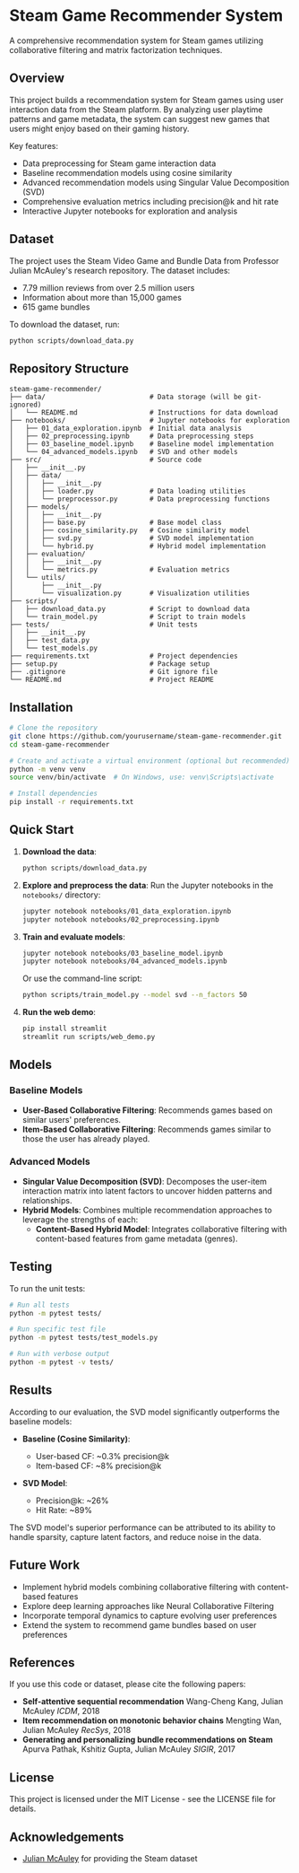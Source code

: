 # Steam Game Recommender System

A comprehensive recommendation system for Steam games utilizing collaborative filtering and matrix factorization techniques.

## Overview

This project builds a recommendation system for Steam games using user interaction data from the Steam platform. By analyzing user playtime patterns and game metadata, the system can suggest new games that users might enjoy based on their gaming history.

Key features:
- Data preprocessing for Steam game interaction data
- Baseline recommendation models using cosine similarity
- Advanced recommendation models using Singular Value Decomposition (SVD)
- Comprehensive evaluation metrics including precision@k and hit rate
- Interactive Jupyter notebooks for exploration and analysis

## Dataset

The project uses the Steam Video Game and Bundle Data from Professor Julian McAuley's research repository. The dataset includes:

- 7.79 million reviews from over 2.5 million users
- Information about more than 15,000 games
- 615 game bundles

To download the dataset, run:

```bash
python scripts/download_data.py
```

## Repository Structure

```
steam-game-recommender/
├── data/                          # Data storage (will be git-ignored)
│   └── README.md                  # Instructions for data download
├── notebooks/                     # Jupyter notebooks for exploration
│   ├── 01_data_exploration.ipynb  # Initial data analysis
│   ├── 02_preprocessing.ipynb     # Data preprocessing steps
│   ├── 03_baseline_model.ipynb    # Baseline model implementation
│   └── 04_advanced_models.ipynb   # SVD and other models
├── src/                           # Source code
│   ├── __init__.py
│   ├── data/
│   │   ├── __init__.py
│   │   ├── loader.py              # Data loading utilities
│   │   └── preprocessor.py        # Data preprocessing functions
│   ├── models/
│   │   ├── __init__.py
│   │   ├── base.py                # Base model class
│   │   ├── cosine_similarity.py   # Cosine similarity model
│   │   ├── svd.py                 # SVD model implementation
│   │   └── hybrid.py              # Hybrid model implementation
│   ├── evaluation/
│   │   ├── __init__.py
│   │   └── metrics.py             # Evaluation metrics
│   └── utils/
│       ├── __init__.py
│       └── visualization.py       # Visualization utilities
├── scripts/
│   ├── download_data.py           # Script to download data
│   └── train_model.py             # Script to train models
├── tests/                         # Unit tests
│   ├── __init__.py
│   ├── test_data.py
│   └── test_models.py
├── requirements.txt               # Project dependencies
├── setup.py                       # Package setup
├── .gitignore                     # Git ignore file
└── README.md                      # Project README
```

## Installation

```bash
# Clone the repository
git clone https://github.com/yourusername/steam-game-recommender.git
cd steam-game-recommender

# Create and activate a virtual environment (optional but recommended)
python -m venv venv
source venv/bin/activate  # On Windows, use: venv\Scripts\activate

# Install dependencies
pip install -r requirements.txt
```

## Quick Start

1. **Download the data**:
   ```bash
   python scripts/download_data.py
   ```

2. **Explore and preprocess the data**:
   Run the Jupyter notebooks in the `notebooks/` directory:
   ```bash
   jupyter notebook notebooks/01_data_exploration.ipynb
   jupyter notebook notebooks/02_preprocessing.ipynb
   ```

3. **Train and evaluate models**:
   ```bash
   jupyter notebook notebooks/03_baseline_model.ipynb
   jupyter notebook notebooks/04_advanced_models.ipynb
   ```
   
   Or use the command-line script:
   ```bash
   python scripts/train_model.py --model svd --n_factors 50
   ```

4. **Run the web demo**:
   ```bash
   pip install streamlit
   streamlit run scripts/web_demo.py
   ```

## Models

### Baseline Models

- **User-Based Collaborative Filtering**: Recommends games based on similar users' preferences.
- **Item-Based Collaborative Filtering**: Recommends games similar to those the user has already played.

### Advanced Models

- **Singular Value Decomposition (SVD)**: Decomposes the user-item interaction matrix into latent factors to uncover hidden patterns and relationships.
- **Hybrid Models**: Combines multiple recommendation approaches to leverage the strengths of each:
  - **Content-Based Hybrid Model**: Integrates collaborative filtering with content-based features from game metadata (genres).

## Testing

To run the unit tests:

```bash
# Run all tests
python -m pytest tests/

# Run specific test file
python -m pytest tests/test_models.py

# Run with verbose output
python -m pytest -v tests/
```

## Results

According to our evaluation, the SVD model significantly outperforms the baseline models:

- **Baseline (Cosine Similarity)**:
  - User-based CF: ~0.3% precision@k
  - Item-based CF: ~8% precision@k

- **SVD Model**:
  - Precision@k: ~26%
  - Hit Rate: ~89%

The SVD model's superior performance can be attributed to its ability to handle sparsity, capture latent factors, and reduce noise in the data.

## Future Work

- Implement hybrid models combining collaborative filtering with content-based features
- Explore deep learning approaches like Neural Collaborative Filtering
- Incorporate temporal dynamics to capture evolving user preferences
- Extend the system to recommend game bundles based on user preferences

## References

If you use this code or dataset, please cite the following papers:

- **Self-attentive sequential recommendation** Wang-Cheng Kang, Julian McAuley *ICDM*, 2018
- **Item recommendation on monotonic behavior chains** Mengting Wan, Julian McAuley *RecSys*, 2018
- **Generating and personalizing bundle recommendations on Steam** Apurva Pathak, Kshitiz Gupta, Julian McAuley *SIGIR*, 2017

## License

This project is licensed under the MIT License - see the LICENSE file for details.

## Acknowledgements

- [Julian McAuley](https://cseweb.ucsd.edu/~jmcauley/) for providing the Steam dataset
